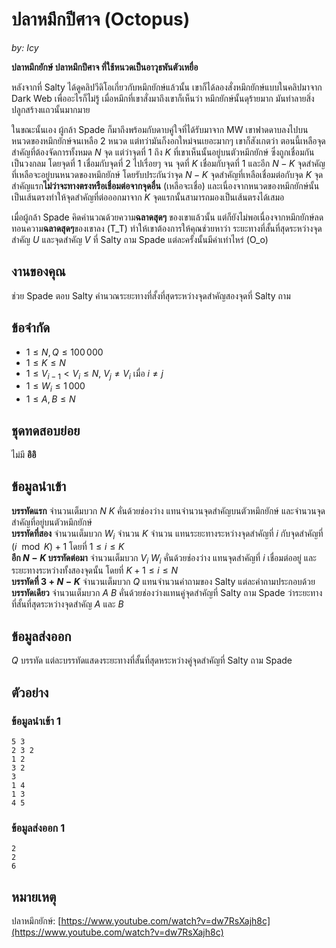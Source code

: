 # ปลาหมึกปีศาจ (Octopus)
*by: Icy*

**ปลาหมึกยักษ์ ปลาหมึกปีศาจ ที่ใช้หนวดเป็นอาวุธพันตัวเหยื่อ**  

หลังจากที่ Salty ได้ดูคลิปวีดิโอเกี่ยวกับหมึกยักษ์แล้วนั้น เขาก็ได้ลองสั่งหมึกยักษ์แบบในคลิปมาจาก Dark Web เพื่ออะไรก็ไม่รู้ เมื่อหมึกที่เขาสั่งมาถึงเขาก็เห็นว่า หมึกยักษ์นั้นดุร้ายมาก มันทำลายสิ่งปลูกสร้างแถวนั้นมากมาย

ในขณะนั้นเอง ผู้กล้า Spade ก็มาถึงพร้อมกับดาบคู่ใจที่ได้รับมาจาก MW เขาฟาดดาบลงไปบนหนวดของหมึกยักษ์จนเหลือ 2 หนวด แต่ทว่ามันก็งอกใหม่จนเยอะมากๆ เขาก็สังเกตว่า ตอนนี้เหลือจุดสำคัญที่ต้องจัดการทั้งหมด $N$ จุด แต่ว่าจุดที่ $1$ ถึง $K$ ที่เขาเห็นนั้นอยู่บนตัวหมึกยักษ์ ซึ่งถูกเชื่อมกันเป็นวงกลม โดยจุดที่ $1$ เชื่อมกับจุดที่ $2$ ไปเรื่อยๆ จน จุดที่ $K$ เชื่อมกับจุดที่ $1$ และอีก $N - K$ จุดสำคัญที่เหลือจะอยู่บนหนวดของหมึกยักษ์ โดยรับประกันว่าจุด $N-K$ จุดสำคัญที่เหลือเชื่อมต่อกับจุด $K$ จุดสำคัญแรก**ไม่ว่าจะทางตรงหรือเชื่อมต่อจากจุดอื่น** (เหลือจะเชื่อ) และเนื่องจากหนวดของหมึกยักษ์นั้นเป็นเส้นตรงทำให้จุดสำคัญที่ต่อออกมาจาก $K$ จุดแรกนั้นสามารถมองเป็นเส้นตรงได้เสมอ

เมื่อผู้กล้า Spade คิดคำนวณด้วยความ**ฉลาดสุดๆ** ของเขาแล้วนั้น แต่ก็ยังไม่พอเนื่องจากหมึกยักษ์ลดทอนความ**ฉลาดสุดๆ**ของเขาลง (T_T) ทำให้เขาต้องการให้คุณช่วยหาว่า ระยะทางที่สั้นที่สุดระหว่างจุดสำคัญ $U$ และจุดสำคัญ $V$ ที่ Salty ถาม Spade แต่ละครั้งนั้นมีค่าเท่าไหร่ (O_o)

## งานของคุณ
ช่วย Spade ตอบ Salty คำนวณระยะทางที่สั้งที่สุดระหว่างจุดสำคัญสองจุดที่ Salty ถาม
 
## ข้อจำกัด

* $1 \le N, Q \le 100\,000$
* $1 \le K \le N$
* $1 \le V_{i-1} <V_i \le N$, $V_j \ne V_i$ เมื่อ $i \ne j$
* $1 \le W_i \le 1\,000$
* $1 \le A, B \le N$

## ชุดทดสอบย่อย

ไม่มี **อิอิ**

## ข้อมูลนำเข้า
**บรรทัดแรก** จำนวนเต็มบวก $N$ $K$ คั่นด้วยช่องว่าง แทนจำนวนจุดสำคัญบนตัวหมึกยักษ์ และจำนวนจุดสำคัญที่อยู่บนตัวหมึกยักษ์  
**บรรทัดที่สอง** จำนวนเต็มบวก $W_i$ จำนวน $K$ จำนวน แทนระยะทางระหว่างจุดสำคัญที่ $i$ กับจุดสำคัญที่ $(i \mod K) + 1$ โดยที่ $1 \le i \le K$  
**อีก $N - K$ บรรทัดต่อมา** จำนวนเต็มบวก $V_i$ $W_i$ คั่นด้วยช่องว่าง แทนจุดสำคัญที่ $i$ เชื่อมต่ออยู่ และระยะทางระหว่างทั้งสองจุดนั้น โดยที่ $K +1 \le i \le N$  
**บรรทัดที่ $3 + N - K$** จำนวนเต็มบวก $Q$ แทนจำนวนคำถามของ Salty แต่ละคำถามประกอบด้วย  
**บรรทัดเดียว** จำนวนเต็มบวก $A$ $B$ คั่นด้วยช่องว่างแทนคู่จุดสำคัญที่ Salty ถาม Spade ว่าระยะทางที่สั้นที่สุดระหว่างจุดสำคัญ $A$ และ $B$

## ข้อมูลส่งออก
$Q$ บรรทัด แต่ละบรรทัดแสดงระยะทางที่สั้นที่สุดหระหว่างคู่จุดสำคัญที่ Salty ถาม Spade

## ตัวอย่าง

### ข้อมูลนำเข้า 1
```
5 3
2 3 2
1 2
3 2
3
1 4
1 3
4 5
```

### ข้อมูลส่งออก 1

```
2
2
6
```

## หมายเหตุ
ปลาหมึกยักษ์: [https://www.youtube.com/watch?v=dw7RsXajh8c](https://www.youtube.com/watch?v=dw7RsXajh8c)